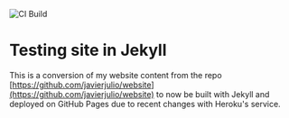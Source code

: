 ![CI Build](https://github.com/javierjulio/javierjulio.github.io/workflows/CI%20Build/badge.svg)


# Testing site in Jekyll

This is a conversion of my website content from the repo [https://github.com/javierjulio/website](https://github.com/javierjulio/website) to now be built with Jekyll and deployed on GitHub Pages due to recent changes with Heroku's service.
